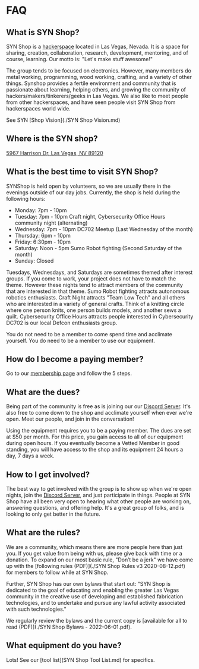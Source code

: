 # FAQ

## What is SYN Shop?

SYN Shop is a [hackerspace](https://en.wikipedia.org/wiki/Hackerspace) located in Las Vegas, Nevada. It is a space 
for sharing, creation, collaboration, research, development, mentoring, and of course, 
learning. Our motto is: "Let's make stuff awesome!"

The group tends to be focused on electronics. However, many members do metal working, 
programming, wood working, crafting, and a variety of other things. Synshop provides a 
fertile environment and community that is passionate about learning, helping others, 
and growing the community of hackers/makers/tinkerers/geeks in Las Vegas. We also like 
to meet people from other hackerspaces, and have seen people visit SYN Shop from 
hackerspaces world wide.

See SYN [Shop Vision](./SYN Shop Vision.md) 

## Where is the SYN shop?
 
[5967 Harrison Dr, Las Vegas, NV 89120](https://www.google.com/maps/place/5967%20Harrison%20Dr,%20Las%20Vegas,%20NV%2089120) 


## What is the best time to visit SYN Shop?

SYNShop is held open by volunteers, so we are usually there in the evenings outside of our day jobs. Currently,
the shop is held during the following hours: 

* Monday: 7pm - 10pm 
* Tuesday:  7pm - 10pm  Craft night, Cybersecurity Office Hours community night (alternating)
* Wednesday: 7pm - 10pm   DC702 Meetup (Last Wednesday of the month)
* Thursday: 6pm - 10pm
* Friday: 6:30pm - 10pm 
* Saturday: Noon - 5pm   Sumo Robot fighting (Second Saturday of the month)  
* Sunday: Closed 

Tuesdays, Wednesdays, and Saturdays are sometimes themed after interest groups. If you come to work, your project 
does not have to match the theme. However these nights tend to attract members of the community 
that are interested in that theme. Sumo Robot fighting attracts autonomous robotics enthusiasts. Craft Night
 attracts "Team Low Tech" and all others who are interested in a variety of general crafts. Think 
 of a knitting circle where one person knits, one person builds models, and another sews a quilt. Cybersecurity Office Hours 
 attracts people interested in Cybersecurity DC702 is our local Defcon enthusiasts group. 

You do not need to be a member to come spend time and acclimate yourself. You do need to be a member to use our equipment.

## How do I become a paying member?

Go to our [membership page](https://synshop.org/joining-syn-shop) and follow the 5 steps. 

## What are the dues?

Being part of the community is free as is joining our our  [Discord Server]( https://synshop.org/discord). It's also
free to come down to  the shop and acclimate yourself when ever we're open. Meet our people, 
 and join in the conversation!

Using the equipment requires you to be a paying member. The dues are set at $50 per month. 
For this price, you gain access to all of our equipment during open hours. If you eventually become a 
Vetted Member in good standing, you will have access to the shop and its equipment 24 hours a day, 
7 days a week.

## How to I get involved?

The best way to get involved with the group is to show up when we're open nights, join the 
 [Discord Server]( https://synshop.org/discord), 
and just participate in
things. People at SYN Shop have all been very open to hearing what other people are working on, 
answering questions, and offering help. It's a great group of folks, and is looking to only get better in the future.

## What are the rules?

We are a community, which means there are more people here than just you. If you get value from being with
us, please give back with time or a donation. To expand on our most basic rule, "Don’t be a jerk" we
have come up with the [following rules (PDF)](./SYN Shop Rules v3 2020-08-12.pdf) for members
to follow while at SYN Shop. 

Further, SYN Shop has our own bylaws that start out: "SYN Shop is dedicated to the goal of educating and enabling
 the greater Las Vegas community in the creative use of developing and established fabrication technologies, and to
  undertake and pursue any lawful activity associated with such technologies."
  
We regularly review the bylaws and the current copy is [available for all to read (PDF)](./SYN Shop Bylaws - 2022-06-01.pdf).

## What equipment do you have?

Lots!  See our [tool list](SYN Shop Tool List.md) for specifics.
